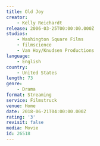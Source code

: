 ```yaml
---
title: Old Joy
creator:
    - Kelly Reichardt
release: 2006-03-25T00:00:00.000Z
studios:
    - Washington Square Films
    - filmscience
    - Van Hoy/Knudsen Productions
language:
    - English
country:
    - United States
length: 73
genre:
    - Drama
format: Streaming
service: Filmstruck
venue: Home
date: 2018-06-21T04:00:00.000Z
rating: '3'
revisit: false
media: Movie
id: 26518
---
```



